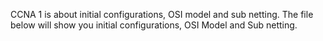 CCNA 1 is about initial configurations, OSI model and sub netting. The file below will show you initial configurations, OSI Model and Sub netting.
